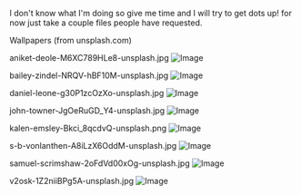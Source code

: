 I don't know what I'm doing so give me time and I will try to get dots up! for now just take a couple files people have requested.


Wallpapers (from unsplash.com)

aniket-deole-M6XC789HLe8-unsplash.jpg
![Image](https://github.com/user-attachments/assets/cdfe13ef-b8dd-40cb-9c3a-c2bb123e1b4b)

bailey-zindel-NRQV-hBF10M-unsplash.jpg
![Image](https://github.com/user-attachments/assets/481a5e12-5300-46dd-ab48-47d02a84c18b)

daniel-leone-g30P1zcOzXo-unsplash.jpg
![Image](https://github.com/user-attachments/assets/50ad6e5a-7de5-4ba8-b24d-7d46fba2bdd3)

john-towner-JgOeRuGD_Y4-unsplash.jpg
![Image](https://github.com/user-attachments/assets/ee474f7c-5e23-4a87-9a44-0f8cf7ae8ee3)

kalen-emsley-Bkci_8qcdvQ-unsplash.png
![Image](https://github.com/user-attachments/assets/37b23047-e646-4c37-80bf-dc9fb7b1ba03)

s-b-vonlanthen-A8iLzX6OddM-unsplash.jpg
![Image](https://github.com/user-attachments/assets/434c6ad1-ab7e-4d71-bc24-19204d529b2b)

samuel-scrimshaw-2oFdVd00xOg-unsplash.jpg
![Image](https://github.com/user-attachments/assets/18b1f692-b726-4c5e-a742-ca1db8df7b8b)

v2osk-1Z2niiBPg5A-unsplash.jpg
![Image](https://github.com/user-attachments/assets/6933e2bb-c924-4122-96a1-e9bc2d84ea5f)
